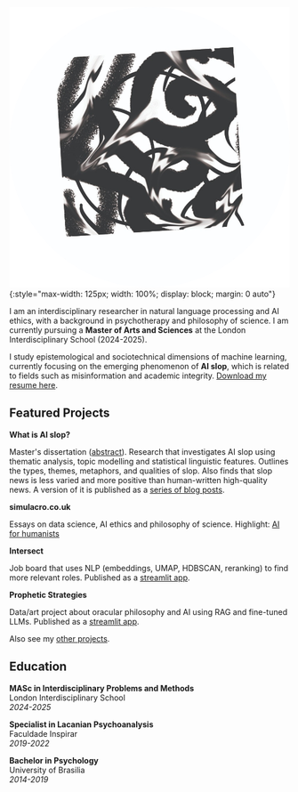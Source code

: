 ![](assets/images/fotor_2023-5-21_15_37_35.png){:style="max-width: 125px; width: 100%; display: block; margin: 0 auto"}

I am an interdisciplinary researcher in natural language processing and AI ethics, with a background in psychotherapy and philosophy of science. I am currently pursuing a **Master of Arts and Sciences** at the London Interdisciplinary School (2024-2025).

I study epistemological and sociotechnical dimensions of machine learning, currently focusing on the emerging phenomenon of **AI slop**, which is related to fields such as misinformation and academic integrity. [Download my resume here](/assets/pdfs/cv_gustavo_costa.pdf).

## Featured Projects

**What is AI slop?**

Master's dissertation ([abstract](/assets/pdfs/capstone_abstract.pdf)). Research that investigates AI slop using thematic analysis, topic modelling and statistical linguistic features. Outlines the types, themes, metaphors, and qualities of slop. Also finds that slop news is less varied and more positive than human-written high-quality news. A version of it is published as a [series of blog posts](https://simulacro.co.uk/introduction-to-slop-studies/).

**simulacro.co.uk**

Essays on data science, AI ethics and philosophy of science. Highlight: [AI for humanists](https://simulacro.co.uk/artificial-intelligence-ai-for-humanists/)

**Intersect**

Job board that uses NLP (embeddings, UMAP, HDBSCAN, reranking) to find more relevant roles. Published as a [streamlit app](https://github.com/noah-art3mis/intersect).

**Prophetic Strategies**

Data/art project about oracular philosophy and AI using RAG and fine-tuned LLMs. Published as a [streamlit app](https://prophetic.streamlit.app/).

Also see my [other projects](#/projects/).

## Education

**MASc in Interdisciplinary Problems and Methods**  
London Interdisciplinary School  
_2024-2025_

**Specialist in Lacanian Psychoanalysis**  
Faculdade Inspirar  
_2019-2022_

**Bachelor in Psychology**  
University of Brasilia  
_2014-2019_

